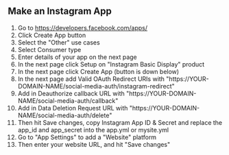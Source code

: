 ## Make an Instagram App

1. Go to https://developers.facebook.com/apps/
2. Click Create App button
3. Select the "Other" use cases
4. Select Consumer type
5. Enter details of your app on the next page
6. In the next page click Setup on "Instagram Basic Display" product
7. In the next page click Create App (button is down below)
8. In the next page add Valid OAuth Redirect URIs with "https://YOUR-DOMAIN-NAME/social-media-auth/instagram-redirect"
9. Add in Deauthorize callback URL with "https://YOUR-DOMAIN-NAME/social-media-auth/callback"
10. Add in Data Deletion Request URL with "https://YOUR-DOMAIN-NAME/social-media-auth/delete"
11. Then hit Save changes, copy Instagram App ID & Secret and replace the app_id and app_secret into the app.yml or mysite.yml
12. Go to "App Settings" to add a "Website" platform
13. Then enter your website URL, and hit "Save changes"
